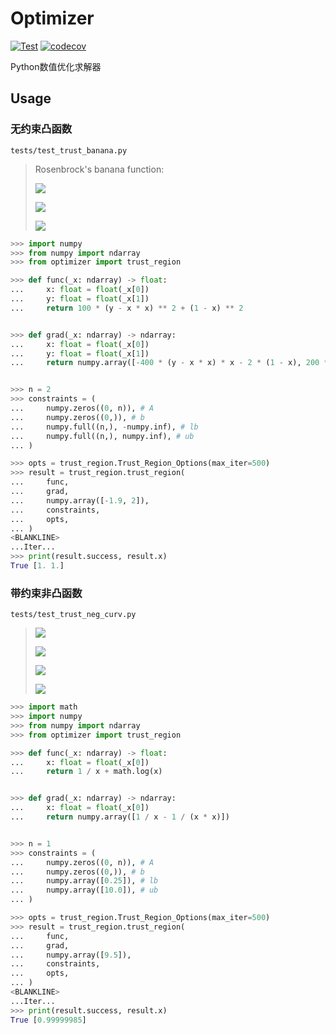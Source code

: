 # Optimizer
[![Test](https://github.com/Andy-math/optimizer/actions/workflows/workflow.yaml/badge.svg)](https://github.com/Andy-math/optimizer/actions/workflows/workflow.yaml)
[![codecov](https://codecov.io/gh/Andy-math/optimizer/branch/main/graph/badge.svg?token=4GAZ3P5VX3)](https://codecov.io/gh/Andy-math/optimizer)

Python数值优化求解器

## Usage

### 无约束凸函数
`tests/test_trust_banana.py`

> Rosenbrock's banana function:
> 
> ![](https://latex.codecogs.com/gif.latex?f\\left\(x\\right\)=100\\left\(x_2-x_1^2\\right\)^2+\\left\(1-x_1\\right\)^2)
> 
> ![](https://latex.codecogs.com/gif.latex?J_f\\left\(x\\right\)=\\left\(-400\\left\(x_2-x_1^2\\right\)x_1-2\\left\(1-x_1\\right\),200\\left\(x_2-x_1^2\\right\)\\right\))
> 
> ![](https://latex.codecogs.com/gif.latex?\\hat{x}=\\left\(1,1\\right\))

```python
>>> import numpy
>>> from numpy import ndarray
>>> from optimizer import trust_region

>>> def func(_x: ndarray) -> float:
...     x: float = float(_x[0])
...     y: float = float(_x[1])
...     return 100 * (y - x * x) ** 2 + (1 - x) ** 2


>>> def grad(_x: ndarray) -> ndarray:
...     x: float = float(_x[0])
...     y: float = float(_x[1])
...     return numpy.array([-400 * (y - x * x) * x - 2 * (1 - x), 200 * (y - x ** 2)])


>>> n = 2
>>> constraints = (
...     numpy.zeros((0, n)), # A
...     numpy.zeros((0,)), # b
...     numpy.full((n,), -numpy.inf), # lb
...     numpy.full((n,), numpy.inf), # ub
... )

>>> opts = trust_region.Trust_Region_Options(max_iter=500)
>>> result = trust_region.trust_region(
...     func,
...     grad,
...     numpy.array([-1.9, 2]),
...     constraints,
...     opts,
... )
<BLANKLINE>
...Iter...
>>> print(result.success, result.x)
True [1. 1.]

```


### 带约束非凸函数
`tests/test_trust_neg_curv.py`

> ![](https://latex.codecogs.com/gif.latex?f\\left\(x\\right\)=\\frac{1}{x}+\\ln{x})
> 
> ![](https://latex.codecogs.com/gif.latex?f'\\left\(x\\right\)=\\frac{1}{x}-\\frac{1}{x^2})
> 
> ![](https://latex.codecogs.com/gif.latex?x\\in\\left[0.25,10\\right])
> 
> ![](https://latex.codecogs.com/gif.latex?\\hat{x}=1)

```python
>>> import math
>>> import numpy
>>> from numpy import ndarray
>>> from optimizer import trust_region

>>> def func(_x: ndarray) -> float:
...     x: float = float(_x[0])
...     return 1 / x + math.log(x)


>>> def grad(_x: ndarray) -> ndarray:
...     x: float = float(_x[0])
...     return numpy.array([1 / x - 1 / (x * x)])


>>> n = 1
>>> constraints = (
...     numpy.zeros((0, n)), # A
...     numpy.zeros((0,)), # b
...     numpy.array([0.25]), # lb
...     numpy.array([10.0]), # ub
... )

>>> opts = trust_region.Trust_Region_Options(max_iter=500)
>>> result = trust_region.trust_region(
...     func,
...     grad,
...     numpy.array([9.5]),
...     constraints,
...     opts,
... )
<BLANKLINE>
...Iter...
>>> print(result.success, result.x)
True [0.99999985]

```
